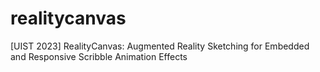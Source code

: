# realitycanvas
[UIST 2023] RealityCanvas: Augmented Reality Sketching for Embedded and Responsive Scribble Animation Effects
